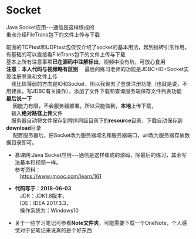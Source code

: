 # Socket
Java Socket应用---通信是这样练成的<br/>
重点介绍FileTrans包下的文件上传与下载<br/>

前面的TCPtest和UDPtest包仅仅介绍了socket的基本用法，起到抛砖引玉作用。有基础的可以直接看FileTrans包下的文件上传与下载<br/>
基本上所有注意事项**已在源码中注解标出**，视频中没有坑，可放心食用<br/>
**注意：本人代码与视频略有区别**
&emsp;最后的练习老师的功能是JDBC+IO+Socket实现注册登录和文件上传<br/>
&emsp;我比较薄弱的方向是IO和Socket，所以我省去了登录注册功能（也就是说，不用建表，写JDBC有关操作），添加了文件下载和查询服务端保存文件列表功能<br/>
**最后说一下**<br/>
 &emsp; 因能力有限，不会服务器部署，所以只能做到，**本地**上传下载，<br/>
 &emsp;输入**绝对路径上传**文件<br/>
 &emsp;服务器自动将文件保存到程序同级目录下的**resource**目录，下载自动保存到**download**目录<br/>
 &emsp; 配置服务器后，把Socket改为服务器域名和服务器端口，url改为服务器存放数据目录即可。<br/>

- 慕课网:Java Socket应用---通信是这样练成的源码，除最后的练习，其余写法基本和视频一样。<br/>
参考资料：<br/>
&emsp;https://www.imooc.com/learn/161<br/>

- **代码写于：2018-06-03**<br/>
  &emsp;JDK：JDK1.8版本，<br/>
  &emsp;IDE：IDEA 2017.3.3，<br/>
  &emsp;操作系统为：Windows10<br/>

- 关于一些学习笔记可参看**Note文件夹**，可能需要下载一个OneNote，个人感觉对于记笔记来说真的是个好东西<br/>

